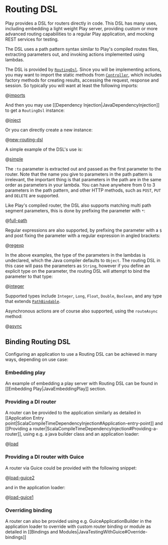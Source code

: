 <!--- Copyright (C) 2009-2018 Lightbend Inc. <https://www.lightbend.com> -->
# Routing DSL

Play provides a DSL for routers directly in code.  This DSL has many uses, including embedding a light weight Play server, providing custom or more advanced routing capabilities to a regular Play application, and mocking REST services for testing.

The DSL uses a path pattern syntax similar to Play's compiled routes files, extracting parameters out, and invoking actions implemented using lambdas.

The DSL is provided by [`RoutingDsl`](api/java/play/routing/RoutingDsl.html).  Since you will be implementing actions, you may want to import the static methods from [`Controller`](api/java/play/mvc/Controller.html), which includes factory methods for creating results, accessing the request, response and session.  So typically you will want at least the following imports:

@[imports](code/javaguide/advanced/routing/JavaRoutingDsl.java)

And then you may use [[Dependency Injection|JavaDependencyInjection]] to get a `RoutingDsl` instance:

@[inject](code/javaguide/advanced/routing/JavaRoutingDsl.java)

Or you can directly create a new instance:

@[new-routing-dsl](code/javaguide/advanced/routing/JavaRoutingDsl.java)

A simple example of the DSL's use is:

@[simple](code/javaguide/advanced/routing/JavaRoutingDsl.java)

The `:to` parameter is extracted out and passed as the first parameter to the router.  Note that the name you give to parameters in the path pattern is irrelevant, the important thing is that parameters in the path are in the same order as parameters in your lambda.  You can have anywhere from 0 to 3 parameters in the path pattern, and other HTTP methods, such as `POST`, `PUT` and `DELETE` are supported.

Like Play's compiled router, the DSL also supports matching multi path segment parameters, this is done by prefixing the parameter with `*`:

@[full-path](code/javaguide/advanced/routing/JavaRoutingDsl.java)

Regular expressions are also supported, by prefixing the parameter with a `$` and post fixing the parameter with a regular expression in angled brackets:

@[regexp](code/javaguide/advanced/routing/JavaRoutingDsl.java)

In the above examples, the type of the parameters in the lambdas is undeclared, which the Java compiler defaults to `Object`.  The routing DSL in this case will pass the parameters as `String`, however if you define an explicit type on the parameter, the routing DSL will attempt to bind the parameter to that type:

@[integer](code/javaguide/advanced/routing/JavaRoutingDsl.java)

Supported types include `Integer`, `Long`, `Float`, `Double`, `Boolean`, and any type that extends [`PathBindable`](api/java/play/mvc/PathBindable.html).

Asynchronous actions are of course also supported, using the `routeAsync` method:

@[async](code/javaguide/advanced/routing/JavaRoutingDsl.java)

## Binding Routing DSL

Configuring an application to use a Routing DSL can be achieved in many ways, depending on use case:

### Embedding play

An example of embedding a play server with Routing DSL can be found in [[Embedding Play|JavaEmbeddingPlay]] section.

### Providing a DI router

A router can be provided to the application similarly as detailed in [[Application Entry point|ScalaCompileTimeDependencyInjection#Application-entry-point]] and [[Providing a router|ScalaCompileTimeDependencyInjection#Providing-a-router]], using e.g. a java builder class and an application loader:

@[load](code/AppLoader.java)

### Providing a DI router with Guice

A router via Guice could be provided with the following snippet:

@[load-guice2](code/GuiceRouterProvider.java)

and in the application loader:

@[load-guice1](code/GuiceAppLoader.java)

### Overriding binding

A router can also be provided using e.g. GuiceApplicationBuilder in the application loader to override with custom router binding or module as detailed in [[Bindings and Modules|JavaTestingWithGuice#Override-bindings]] 

